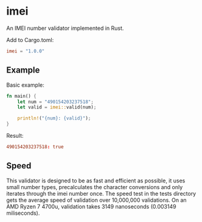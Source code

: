 # imei
An IMEI number validator implemented in Rust.

Add to Cargo.toml:
```toml
imei = "1.0.0"
```

## Example
Basic example:
```rust
fn main() {
    let num = "490154203237518";
    let valid = imei::valid(num);

    println!("{num}: {valid}");
}
```

Result:
```toml
490154203237518: true
```

## Speed
This validator is designed to be as fast and efficient as possible, it uses small number types, precalculates the character conversions and only iterates through the imei number once. The speed test in the tests directory gets the average speed of validation over 10,000,000 validations. On an AMD Ryzen 7 4700u, validation takes 3149 nanoseconds (0.003149 miliseconds).
